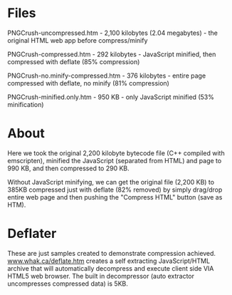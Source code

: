 # Files

PNGCrush-uncompressed.htm - 2,100 kilobytes (2.04 megabytes) - the original HTML web app before compress/minify

PNGCrush-compressed.htm	- 292 kilobytes - JavaScript minified, then compressed with deflate (85% compression)

PNGCrush-no.minify-compressed.htm - 376 kilobytes - entire page compressed with deflate, no minify (81% compression)

PNGCrush-minified.only.htm - 950 KB - only JavaScript minified (53% minification)

# About

Here we took the original 2,200 kilobyte bytecode file (C++ compiled with emscripten), minified the JavaScript (separated from HTML) and page to 990 KB, and then compressed to 290 KB.

Without JavaScript minifying, we can get the original file (2,200 KB) to 385KB compressed just with deflate (82% removed) by simply drag/drop entire web page and then pushing the "Compress HTML" button (save as HTM).

# Deflater

These are just samples created to demonstrate compression achieved. www.whak.ca/deflate.htm creates a self extracting JavaScript/HTML archive that will automatically decompress and execute client side VIA HTML5 web browser. The built in decompressor (auto extractor uncompresses compressed data) is 5KB.
